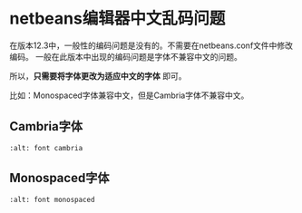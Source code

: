 # netbeans编辑器中文乱码问题

在版本12.3中，一般性的编码问题是没有的。不需要在netbeans.conf文件中修改编码。
一般在此版本中出现的编码问题是字体不兼容中文的问题。

所以，**只需要将字体更改为适应中文的字体** 即可。

比如：Monospaced字体兼容中文，但是Cambria字体不兼容中文。

## Cambria字体

```{image} ../../img/netbeans/font.png
:alt: font cambria
```

## Monospaced字体

```{image} ../../img/netbeans/font-utf8.png
:alt: font monospaced
```
